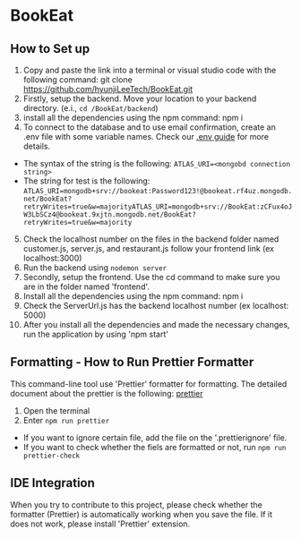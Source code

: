 # BookEat

## How to Set up

1. Copy and paste the link into a terminal or visual studio code with the following command: git clone https://github.com/hyunjiLeeTech/BookEat.git
2. Firstly, setup the backend. Move your location to your backend directory. (e.i., `cd /BookEat/backend`)
3. install all the dependencies using the npm command: npm i
4. To connect to the database and to use email confirmation, create an .env file with some variable names. Check our [.env guide](./env.md) for more details.

- The syntax of the string is the following: `ATLAS_URI=<mongobd connection string>`
- The string for test is the following: `ATLAS_URI=mongodb+srv://bookeat:Password123!@bookeat.rf4uz.mongodb.net/BookEat?retryWrites=true&w=majorityATLAS_URI=mongodb+srv://BookEat:zCFux4oJW3LbSCz4@bookeat.9xjtn.mongodb.net/BookEat?retryWrites=true&w=majority`

5. Check the localhost number on the files in the backend folder named customer.js, server.js, and restaurant.js follow your frontend link (ex localhost:3000)
6. Run the backend using `nodemon server`
7. Secondly, setup the frontend. Use the cd command to make sure you are in the folder named 'frontend'.
8. Install all the dependencies using the npm command: npm i
9. Check the ServerUrl.js has the backend localhost number (ex localhost: 5000)
10. After you install all the dependencies and made the necessary changes, run the application by using 'npm start'

## Formatting - How to Run Prettier Formatter

This command-line tool use 'Prettier' formatter for formatting. The detailed document about the prettier is the following: [prettier](https://prettier.io/)

1. Open the terminal
2. Enter `npm run prettier`

- If you want to ignore certain file, add the file on the '.prettierignore' file.
- If you want to check whether the fiels are formatted or not, run `npm run prettier-check`

## IDE Integration

When you try to contribute to this project, please check whether the formatter (Prettier) is automatically working when you save the file. If it does not work, please install 'Prettier' extension.
